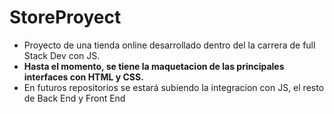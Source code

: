 # StoreProyect
 - Proyecto de una tienda online desarrollado dentro del la carrera de full Stack Dev con JS.
 - **Hasta el momento, se tiene la maquetacion de las principales interfaces con HTML y CSS.**
 - En futuros repositorios se estará subiendo la integracion con JS,  el resto de Back End y Front End